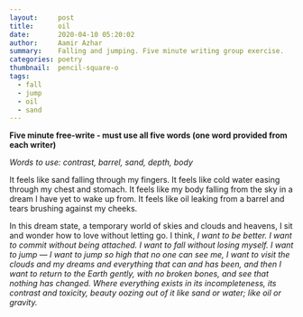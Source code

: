 ```yaml
---
layout:     post
title:      oil
date:       2020-04-10 05:20:02
author:     Aamir Azhar
summary:    Falling and jumping. Five minute writing group exercise.
categories: poetry
thumbnail:  pencil-square-o
tags:
  - fall
  - jump
  - oil
  - sand
---
```

**Five minute free-write - must use all five words (one word provided from each writer)**

*Words to use: contrast, barrel, sand, depth, body*

It feels like sand falling through my fingers. It feels like cold water easing through my chest and stomach. It feels like my body falling from the sky in a dream I have yet to wake up from. It feels like oil leaking from a barrel and tears brushing against my cheeks.

In this dream state, a temporary world of skies and clouds and heavens, I sit and wonder how to love without letting go. I think, *I want to be better. I want to commit without being attached. I want to fall without losing myself. I want to jump — I want to jump so high that no one can see me, I want to visit the clouds and my dreams and everything that can and has been, and then I want to return to the Earth gently, with no broken bones, and see that nothing has changed. Where everything exists in its incompleteness, its contrast and toxicity, beauty oozing out of it like sand or water; like oil or gravity.*
